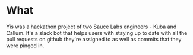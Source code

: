 # What

Yis was a hackathon project of two Sauce Labs engineers - Kuba and Callum. 
It's a slack bot that helps users with staying up to date with all the pull requests on github they're assigned to as well
as commits that they were pinged in.
